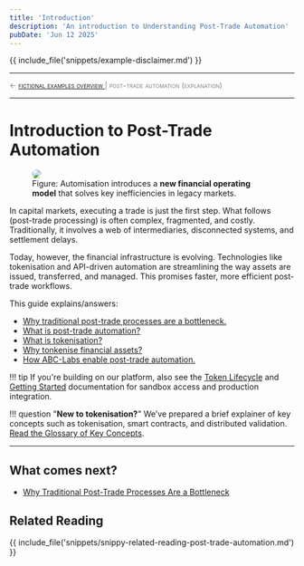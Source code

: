 ```yaml
---
title: 'Introduction'
description: 'An introduction to Understanding Post-Trade Automation'
pubDate: 'Jun 12 2025'
---
```


{{ include_file('snippets/example-disclaimer.md') }}

<hr/>
<span style="font-variant: small-caps; font-size: 0.8rem; color: grey; "> 
    ← <a href="/mkdocs/examples/overview/">fictional examples overview </a>  |   post-trade automation (explanation)
</span>
<hr/>

# Introduction to Post-Trade Automation

<figure>
  <img src="/mkdocs/assets/images/examples/post-trade-automation/pt-auto/understanding-post-trade-automation2.png"  style="border-radius: 12px" />
  <figcaption>Figure: Automisation introduces a <b>new financial operating model</b> that solves key inefficiencies in legacy markets.
</figcaption>
</figure>



In capital markets, executing a trade is just the first step. What follows (post-trade processing) is often complex, fragmented, and costly. Traditionally, it involves a web of intermediaries, disconnected systems, and settlement delays.

Today, however, the financial infrastructure is evolving. Technologies like tokenisation and API-driven automation are streamlining the way assets are issued, transferred, and managed. This promises faster, more efficient post-trade workflows.

This guide explains/answers:

- [Why traditional post-trade processes are a bottleneck.](/mkdocs/examples/post-trade-automation/pt-auto/why-traditional-post-trade-processes-are-a-bottleneck/) 
- [What is post-trade automation?](/mkdocs/examples/post-trade-automation/pt-auto/what-is-post-trade-automation/)
- [What is tokenisation?](/mkdocs/examples/post-trade-automation/pt-auto/what-is-tokenisation/)
- [Why tonkenise financial assets?](/mkdocs/examples/post-trade-automation/pt-auto/why-tokenise-financial-assets/)
- [How ABC-Labs enable post-trade automation.](/mkdocs/examples/post-trade-automation/pt-auto/how-abc-labs-enable-post-trade-automation/)


!!! tip
    If you're building on our platform, also see the [Token Lifecycle](/mkdocs/examples/post-trade-automation/token-lifecycle/what-is-a-token-lifecycle/) and [Getting Started](/mkdocs/examples/overview/#outline-of-docs) documentation for sandbox access and production integration.

!!! question "**New to tokenisation?**"
    We’ve prepared a brief explainer of key concepts such as tokenisation, smart contracts, and distributed validation. [Read the Glossary of Key Concepts](/mkdocs/examples/post-trade-automation/references/glossary-of-terms/glossary-of-terms/).

---

## What comes next?
- [Why Traditional Post-Trade Processes Are a Bottleneck](/mkdocs/examples/post-trade-automation/pt-auto/why-traditional-post-trade-processes-are-a-bottleneck/)

## Related Reading

{{ include_file('snippets/snippy-related-reading-post-trade-automation.md') }}